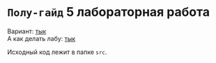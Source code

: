 # `Полу-гайд` 5 лабораторная работа

Вариант: [тык](lab5__variant.md)\
А как делать лабу: [тык](lab5__realisation.md)

Исходный код лежит в папке `src`.